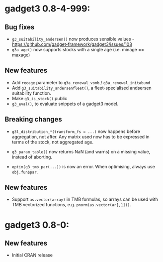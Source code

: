 # gadget3 0.8-4-999:

## Bug fixes

* ``g3_suitability_andersen()`` now produces sensible values - https://github.com/gadget-framework/gadget3/issues/108
* ``g3a_age()`` now supports stocks with a single age (i.e. minage == maxage)

## New features

* Add ``recage`` parameter to ``g3a_renewal_vonb`` / ``g3a_renewal_initabund``
* Add ``g3_suitability_andersenfleet()``, a fleet-specialised andsersen suitability function.
* Make ``g3_is_stock()`` public
* ``g3_eval()``, to evaluate snippets of a gadget3 model.

## Breaking changes

* ``g3l_distribution_*(transform_fs = ...)`` now happens before aggregation, not after.
  Any matrix used now has to be expressed in terms of the stock, not aggregated age.

* ``g3_param_table()`` now returns NaN (and warns) on a missing value, instead of aborting.

* ``optim(g3_tmb_par(...))`` is now an error. When optimising, always use ``obj.fun$par``.

## New features

* Support ``as.vector(array)`` in TMB formulas, so arrays can be used with TMB vectorized functions, e.g. ``pnorm(as.vector(ar[,1]))``.

# gadget3 0.8-0:

## New features

* Initial CRAN release
